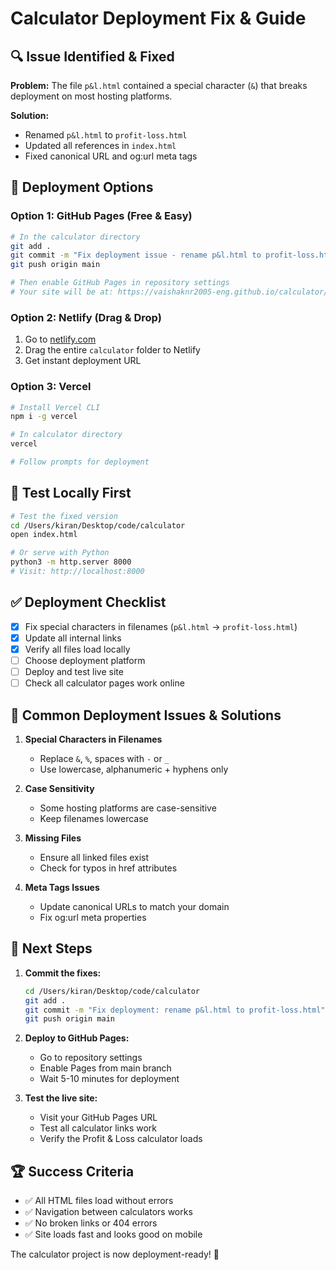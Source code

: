 # Calculator Deployment Fix & Guide

## 🔍 Issue Identified & Fixed

**Problem:** The file `p&l.html` contained a special character (`&`) that breaks deployment on most hosting platforms.

**Solution:** 
- Renamed `p&l.html` to `profit-loss.html`
- Updated all references in `index.html`
- Fixed canonical URL and og:url meta tags

## 🚀 Deployment Options

### Option 1: GitHub Pages (Free & Easy)
```bash
# In the calculator directory
git add .
git commit -m "Fix deployment issue - rename p&l.html to profit-loss.html"
git push origin main

# Then enable GitHub Pages in repository settings
# Your site will be at: https://vaishaknr2005-eng.github.io/calculator/
```

### Option 2: Netlify (Drag & Drop)
1. Go to [netlify.com](https://netlify.com)
2. Drag the entire `calculator` folder to Netlify
3. Get instant deployment URL

### Option 3: Vercel
```bash
# Install Vercel CLI
npm i -g vercel

# In calculator directory
vercel

# Follow prompts for deployment
```

## 🧪 Test Locally First
```bash
# Test the fixed version
cd /Users/kiran/Desktop/code/calculator
open index.html

# Or serve with Python
python3 -m http.server 8000
# Visit: http://localhost:8000
```

## ✅ Deployment Checklist

- [x] Fix special characters in filenames (`p&l.html` → `profit-loss.html`)
- [x] Update all internal links
- [x] Verify all files load locally
- [ ] Choose deployment platform
- [ ] Deploy and test live site
- [ ] Check all calculator pages work online

## 🔧 Common Deployment Issues & Solutions

1. **Special Characters in Filenames**
   - Replace `&`, `%`, spaces with `-` or `_`
   - Use lowercase, alphanumeric + hyphens only

2. **Case Sensitivity**
   - Some hosting platforms are case-sensitive
   - Keep filenames lowercase

3. **Missing Files**
   - Ensure all linked files exist
   - Check for typos in href attributes

4. **Meta Tags Issues**
   - Update canonical URLs to match your domain
   - Fix og:url meta properties

## 🎯 Next Steps

1. **Commit the fixes:**
   ```bash
   cd /Users/kiran/Desktop/code/calculator
   git add .
   git commit -m "Fix deployment: rename p&l.html to profit-loss.html"
   git push origin main
   ```

2. **Deploy to GitHub Pages:**
   - Go to repository settings
   - Enable Pages from main branch
   - Wait 5-10 minutes for deployment

3. **Test the live site:**
   - Visit your GitHub Pages URL
   - Test all calculator links work
   - Verify the Profit & Loss calculator loads

## 🏆 Success Criteria

- ✅ All HTML files load without errors
- ✅ Navigation between calculators works
- ✅ No broken links or 404 errors
- ✅ Site loads fast and looks good on mobile

The calculator project is now deployment-ready! 🎉
